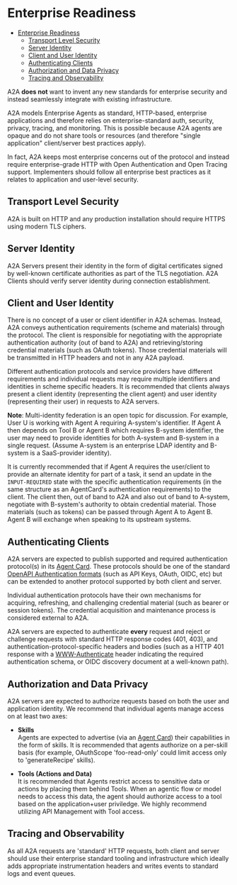# Enterprise Readiness

<!-- TOC -->

- [Enterprise Readiness](#enterprise-readiness)
    - [Transport Level Security](#transport-level-security)
    - [Server Identity](#server-identity)
    - [Client and User Identity](#client-and-user-identity)
    - [Authenticating Clients](#authenticating-clients)
    - [Authorization and Data Privacy](#authorization-and-data-privacy)
    - [Tracing and Observability](#tracing-and-observability)

<!-- /TOC -->

A2A **does not** want to invent any new standards for enterprise security and instead seamlessly integrate with existing infrastructure. 

A2A models Enterprise Agents as standard, HTTP-based, enterprise applications and therefore relies on enterprise-standard auth, security, privacy, tracing, and monitoring. This is possible because A2A agents are opaque and do not share tools or resources (and therefore "single application" client/server best practices apply). 

In fact, A2A keeps most enterprise concerns out of the protocol and instead require enterprise-grade HTTP with Open Authentication and Open Tracing support. Implementers should follow all enterprise best practices as it relates to application and user-level security. 

## Transport Level Security
A2A is built on HTTP and any production installation should require HTTPS using modern TLS ciphers. 

## Server Identity
A2A Servers present their identity in the form of digital certificates signed by well-known certificate authorities as part of the TLS negotiation. A2A Clients should verify server identity during connection establishment.

## Client and User Identity
There is no concept of a user or client identifier in A2A schemas. Instead, A2A conveys authentication requirements (scheme and materials) through the protocol. The client is responsible for negotiating with the appropriate authentication authority (out of band to A2A) and retrieving/storing credential materials (such as OAuth tokens). Those credential materials will be transmitted in HTTP headers and not in any A2A payload.

Different authentication protocols and service providers have different requirements and individual requests may require multiple identifiers and identities in scheme specific headers. It is recommended that clients always present a client identity (representing the client agent) and user identity (representing their user) in requests to A2A servers.

**Note**: Multi-identity federation is an open topic for discussion. For example, User U is working with Agent A requiring A-system's identifier. If Agent A then depends on Tool B or Agent B which requires B-system identifier, the user may need to provide identities for both A-system and B-system in a single request. (Assume A-system is an enterprise LDAP identity and B-system is a SaaS-provider identity).

It is currently recommended that if Agent A requires the user/client to provide an alternate identity for part of a task, it send an update in the `INPUT-REQUIRED` state with the specific authentication requirements (in the same structure as an AgentCard's authentication requirements) to the client. The client then, out of band to A2A and also out of band to A-system, negotiate with B-system's authority to obtain credential material. Those materials (such as tokens) can be passed through Agent A to Agent B. Agent B will exchange when speaking to its upstream systems.

## Authenticating Clients
A2A servers are expected to publish supported and required authentication protocol(s) in its [Agent Card](/documentation.md#agent-card). These protocols should be one of the standard [OpenAPI Authentication formats](https://swagger.io/docs/specification/v3_0/authentication/) (such as API Keys, OAuth, OIDC, etc) but can be extended to another protocol supported by both client and server.

Individual authentication protocols have their own mechanisms for acquiring, refreshing, and challenging credential material (such as bearer or session tokens). The credential acquisition and maintenance process is considered external to A2A. 

A2A servers are expected to authenticate **every** request and reject or challenge requests with standard HTTP response codes (401, 403), and authentication-protocol-specific headers and bodies (such as a HTTP 401 response with a [WWW-Authenticate](https://developer.mozilla.org/en-US/docs/Web/HTTP/Headers/WWW-Authenticate) header indicating the required authentication schema, or OIDC discovery document at a well-known path). 

## Authorization and Data Privacy
A2A servers are expected to authorize requests based on both the user and application identity. We recommend that individual agents manage access on at least two axes:

* **Skills**    
Agents are expected to advertise (via an [Agent Card](/documentation.md#agent-card)) their capabilities in the form of skills. It is recommended that agents authorize on a per-skill basis (for example, OAuthScope 'foo-read-only' could limit access only to 'generateRecipe' skills).

* **Tools (Actions and Data)**  
It is recommended that Agents restrict access to sensitive data or actions by placing them behind Tools. When an agentic flow or model needs to access this data, the agent should authorize access to a tool based on the application+user priviledge. We highly recommend utilizing API Management with Tool access. 

## Tracing and Observability
As all A2A requests are 'standard' HTTP requests, both client and server should use their enterprise standard tooling and infrastructure which ideally adds appropriate instrumentation headers and writes events to standard logs and event queues. 
